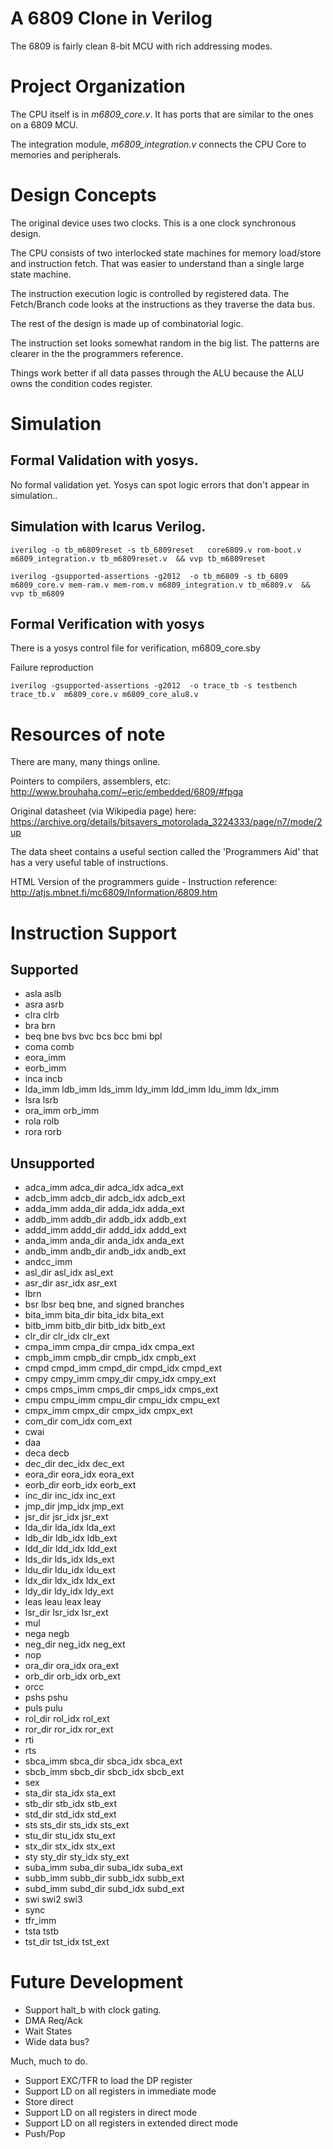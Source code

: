 # A 6809 Clone in Verilog 

The 6809 is fairly clean 8-bit MCU with rich addressing modes.  

# Project Organization

The CPU itself is in *m6809_core.v*.  It has ports that are similar to the ones 
on a 6809 MCU.  

The integration module, *m6809_integration.v* connects the CPU Core to memories
and peripherals.  

# Design Concepts

The original device uses two clocks.   This is a one clock synchronous design.  

The CPU consists of two interlocked state machines for memory load/store and 
instruction fetch.  That was easier to understand than a single large state machine.

The instruction execution logic is controlled by registered data.   The Fetch/Branch 
code looks at the instructions as they traverse the data bus.

The rest of the design is made up of combinatorial logic. 

The instruction set looks somewhat random in the big list.  The patterns are 
clearer in the the programmers reference.

Things work better if all data passes through the ALU because the ALU owns the 
condition codes register. 

# Simulation

## Formal Validation with yosys. 

No formal validation yet.   Yosys can spot logic errors that don't appear in simulation.. 

## Simulation with Icarus Verilog.  

```iverilog -o tb_m6809reset -s tb_6809reset   core6809.v rom-boot.v m6809_integration.v tb_m6809reset.v  && vvp tb_m6809reset```

```iverilog -gsupported-assertions -g2012  -o tb_m6809 -s tb_6809   m6809_core.v mem-ram.v mem-rom.v m6809_integration.v tb_m6809.v  && vvp tb_m6809```

## Formal Verification with yosys

There is a yosys control file for verification, m6809_core.sby 

Failure reproduction

```iverilog -gsupported-assertions -g2012  -o trace_tb -s testbench trace_tb.v  m6809_core.v m6809_core_alu8.v```


# Resources of note

There are many, many things online.  

Pointers to compilers, assemblers, etc: http://www.brouhaha.com/~eric/embedded/6809/#fpga

Original datasheet (via Wikipedia page) here: https://archive.org/details/bitsavers_motorolada_3224333/page/n7/mode/2up 

The data sheet contains a useful section called the 'Programmers Aid' that 
has a very useful table of instructions.

HTML Version of the programmers guide - Instruction reference: http://atjs.mbnet.fi/mc6809/Information/6809.htm

# Instruction Support 

## Supported
- asla aslb
- asra asrb
- clra clrb
- bra brn
- beq bne bvs bvc bcs bcc bmi bpl 
- coma comb
- eora_imm 
- eorb_imm 
- inca incb
- lda_imm ldb_imm lds_imm ldy_imm ldd_imm ldu_imm ldx_imm
- lsra lsrb
- ora_imm orb_imm
- rola rolb
- rora rorb

## Unsupported   

- adca_imm adca_dir adca_idx adca_ext
- adcb_imm adcb_dir adcb_idx adcb_ext
- adda_imm adda_dir adda_idx adda_ext
- addb_imm addb_dir addb_idx addb_ext
- addd_imm addd_dir addd_idx addd_ext
- anda_imm anda_dir anda_idx anda_ext
- andb_imm andb_dir andb_idx andb_ext
- andcc_imm
- asl_dir asl_idx asl_ext
- asr_dir asr_idx asr_ext
- lbrn
- bsr lbsr beq bne, and signed branches  
- bita_imm bita_dir bita_idx bita_ext
- bitb_imm bitb_dir bitb_idx bitb_ext
- clr_dir clr_idx clr_ext
- cmpa_imm cmpa_dir cmpa_idx cmpa_ext
- cmpb_imm cmpb_dir cmpb_idx cmpb_ext
- cmpd cmpd_imm cmpd_dir cmpd_idx cmpd_ext
- cmpy cmpy_imm cmpy_dir cmpy_idx cmpy_ext
- cmps cmps_imm cmps_dir cmps_idx cmps_ext
- cmpu cmpu_imm cmpu_dir cmpu_idx cmpu_ext
- cmpx_imm cmpx_dir cmpx_idx cmpx_ext
- com_dir com_idx com_ext
- cwai
- daa
- deca decb
- dec_dir dec_idx dec_ext
- eora_dir eora_idx eora_ext
- eorb_dir eorb_idx eorb_ext
- inc_dir inc_idx inc_ext
- jmp_dir jmp_idx jmp_ext
- jsr_dir jsr_idx jsr_ext
- lda_dir lda_idx lda_ext
- ldb_dir ldb_idx ldb_ext
- ldd_dir ldd_idx ldd_ext
- lds_dir lds_idx lds_ext
- ldu_dir ldu_idx ldu_ext
- ldx_dir ldx_idx ldx_ext
- ldy_dir ldy_idx ldy_ext
- leas leau leax leay
- lsr_dir lsr_idx lsr_ext
- mul
- nega negb
- neg_dir neg_idx neg_ext
- nop
- ora_dir ora_idx ora_ext
- orb_dir orb_idx orb_ext
- orcc
- pshs pshu
- puls pulu
- rol_dir rol_idx rol_ext
- ror_dir ror_idx ror_ext
- rti
- rts
- sbca_imm sbca_dir sbca_idx sbca_ext
- sbcb_imm sbcb_dir sbcb_idx sbcb_ext
- sex
- sta_dir sta_idx sta_ext
- stb_dir stb_idx stb_ext 
- std_dir std_idx std_ext
- sts sts_dir sts_idx sts_ext
- stu_dir stu_idx stu_ext
- stx_dir stx_idx stx_ext
- sty sty_dir sty_idx sty_ext
- suba_imm suba_dir suba_idx suba_ext
- subb_imm subb_dir subb_idx subb_ext
- subd_imm subd_dir subd_idx subd_ext
- swi swi2 swi3
- sync 
- tfr_imm
- tsta tstb
- tst_dir tst_idx tst_ext
 
# Future Development 

- Support halt_b with clock gating.
- DMA Req/Ack 
- Wait States 
- Wide data bus? 

Much, much to do.
- Support EXC/TFR to load the DP register
- Support LD on all registers in immediate mode
- Store direct 
- Support LD on all registers in direct mode
- Support LD on all registers in extended direct mode
- Push/Pop




